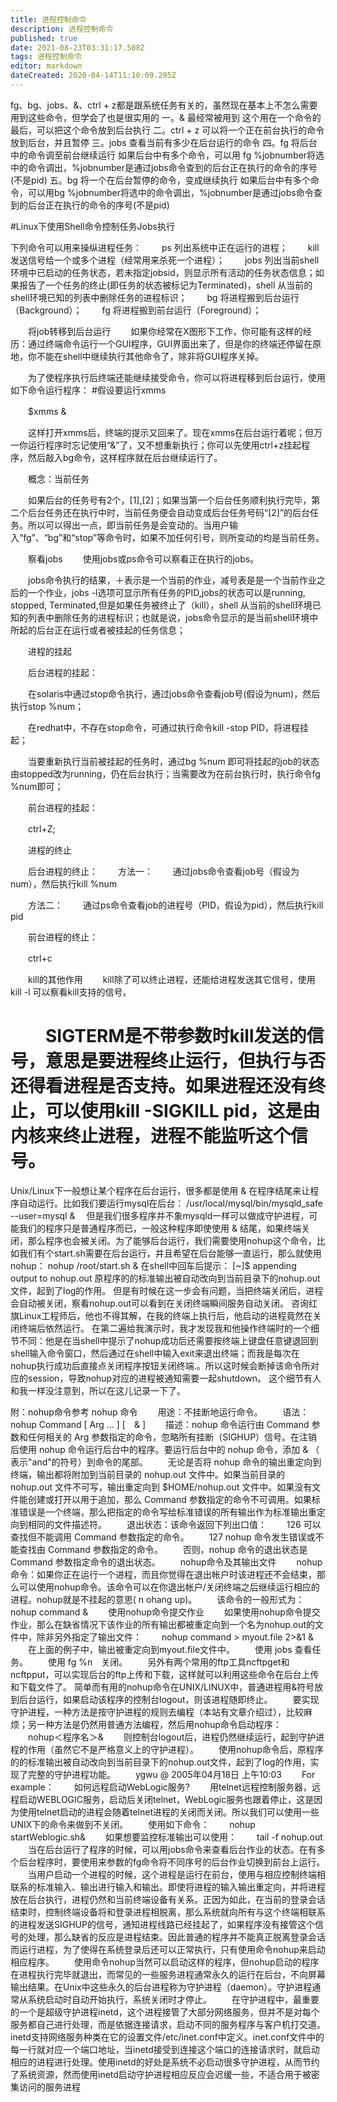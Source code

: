 ```yaml
---
title: 进程控制命令
description: 进程控制命令
published: true
date: 2021-08-23T03:31:17.508Z
tags: 进程控制命令
editor: markdown
dateCreated: 2020-04-14T11:10:09.295Z
---
```


fg、bg、jobs、&、ctrl + z都是跟系统任务有关的，虽然现在基本上不怎么需要用到这些命令，但学会了也是很实用的
一。& 最经常被用到
这个用在一个命令的最后，可以把这个命令放到后台执行
二。ctrl + z
可以将一个正在前台执行的命令放到后台，并且暂停
三。jobs
查看当前有多少在后台运行的命令
四。fg
将后台中的命令调至前台继续运行
如果后台中有多个命令，可以用 fg %jobnumber将选中的命令调出，%jobnumber是通过jobs命令查到的后台正在执行的命令的序号(不是pid)
五。bg
将一个在后台暂停的命令，变成继续执行
如果后台中有多个命令，可以用bg %jobnumber将选中的命令调出，%jobnumber是通过jobs命令查到的后台正在执行的命令的序号(不是pid)

#Linux下使用Shell命令控制任务Jobs执行

下列命令可以用来操纵进程任务：
　　ps 列出系统中正在运行的进程；
　　kill 发送信号给一个或多个进程（经常用来杀死一个进程）；
　　jobs 列出当前shell环境中已启动的任务状态，若未指定jobsid，则显示所有活动的任务状态信息；如果报告了一个任务的终止(即任务的状态被标记为Terminated)，shell 从当前的shell环境已知的列表中删除任务的进程标识；
　　bg 将进程搬到后台运行（Background）；
　　fg 将进程搬到前台运行（Foreground）； 

　　将job转移到后台运行 
　　如果你经常在X图形下工作，你可能有这样的经历：通过终端命令运行一个GUI程序，GUI界面出来了，但是你的终端还停留在原地，你不能在shell中继续执行其他命令了，除非将GUI程序关掉。

　　为了使程序执行后终端还能继续接受命令，你可以将进程移到后台运行，使用如下命令运行程序： #假设要运行xmms

　　$xmms &

　　这样打开xmms后，终端的提示又回来了。现在xmms在后台运行着呢；但万一你运行程序时忘记使用“&”了，又不想重新执行；你可以先使用ctrl+z挂起程序，然后敲入bg命令，这样程序就在后台继续运行了。

　　概念：当前任务 

　　如果后台的任务号有2个，[1],[2]；如果当第一个后台任务顺利执行完毕，第二个后台任务还在执行中时，当前任务便会自动变成后台任务号码“[2]”的后台任务。所以可以得出一点，即当前任务是会变动的。当用户输入“fg”、“bg”和“stop”等命令时，如果不加任何引号，则所变动的均是当前任务。

　　察看jobs 
　　使用jobs或ps命令可以察看正在执行的jobs。 

　　jobs命令执行的结果，＋表示是一个当前的作业，减号表是是一个当前作业之后的一个作业，jobs -l选项可显示所有任务的PID,jobs的状态可以是running, stopped, Terminated,但是如果任务被终止了（kill），shell 从当前的shell环境已知的列表中删除任务的进程标识；也就是说，jobs命令显示的是当前shell环境中所起的后台正在运行或者被挂起的任务信息；

　　进程的挂起 

　　后台进程的挂起： 

　　在solaris中通过stop命令执行，通过jobs命令查看job号(假设为num)，然后执行stop %num；

　　在redhat中，不存在stop命令，可通过执行命令kill -stop PID，将进程挂起；

　　当要重新执行当前被挂起的任务时，通过bg %num 即可将挂起的job的状态由stopped改为running，仍在后台执行；当需要改为在前台执行时，执行命令fg %num即可；

　　前台进程的挂起：

　　ctrl+Z;

　　进程的终止 

　　后台进程的终止：
　　方法一：
　　通过jobs命令查看job号（假设为num），然后执行kill %num

　　方法二：
　　通过ps命令查看job的进程号（PID，假设为pid），然后执行kill pid 

　　前台进程的终止：

　　ctrl+c

　　kill的其他作用 
　　kill除了可以终止进程，还能给进程发送其它信号，使用kill -l 可以察看kill支持的信号。 

　　SIGTERM是不带参数时kill发送的信号，意思是要进程终止运行，但执行与否还得看进程是否支持。如果进程还没有终止，可以使用kill -SIGKILL pid，这是由内核来终止进程，进程不能监听这个信号。
===================
Unix/Linux下一般想让某个程序在后台运行，很多都是使用 & 在程序结尾来让程序自动运行。比如我们要运行mysql在后台：
/usr/local/mysql/bin/mysqld_safe --user=mysql &
　但是我们很多程序并不象mysqld一样可以做成守护进程，可能我们的程序只是普通程序而已，一般这种程序即使使用 & 结尾，如果终端关闭，那么程序也会被关闭。为了能够后台运行，我们需要使用nohup这个命令，比如我们有个start.sh需要在后台运行，并且希望在后台能够一直运行，那么就使用nohup：
nohup /root/start.sh &
在shell中回车后提示：
[~]$ appending output to nohup.out
原程序的的标准输出被自动改向到当前目录下的nohup.out文件，起到了log的作用。
但是有时候在这一步会有问题，当把终端关闭后，进程会自动被关闭，察看nohup.out可以看到在关闭终端瞬间服务自动关闭。
咨询红旗Linux工程师后，他也不得其解，在我的终端上执行后，他启动的进程竟然在关闭终端后依然运行。
在第二遍给我演示时，我才发现我和他操作终端时的一个细节不同：他是在当shell中提示了nohup成功后还需要按终端上键盘任意键退回到shell输入命令窗口，然后通过在shell中输入exit来退出终端；而我是每次在nohup执行成功后直接点关闭程序按钮关闭终端.。所以这时候会断掉该命令所对应的session，导致nohup对应的进程被通知需要一起shutdown。
这个细节有人和我一样没注意到，所以在这儿记录一下了。

附：nohup命令参考
nohup 命令
　　用途：不挂断地运行命令。
　　语法：nohup Command [ Arg ... ] [　& ]
　　描述：nohup 命令运行由 Command 参数和任何相关的 Arg 参数指定的命令，忽略所有挂断（SIGHUP）信号。在注销后使用 nohup 命令运行后台中的程序。要运行后台中的 nohup 命令，添加 & （ 表示"and"的符号）到命令的尾部。
　　无论是否将 nohup 命令的输出重定向到终端，输出都将附加到当前目录的 nohup.out 文件中。如果当前目录的 nohup.out 文件不可写，输出重定向到 $HOME/nohup.out 文件中。如果没有文件能创建或打开以用于追加，那么 Command 参数指定的命令不可调用。如果标准错误是一个终端，那么把指定的命令写给标准错误的所有输出作为标准输出重定向到相同的文件描述符。
　　退出状态：该命令返回下列出口值：
　　126 可以查找但不能调用 Command 参数指定的命令。
　　127 nohup 命令发生错误或不能查找由 Command 参数指定的命令。
　　否则，nohup 命令的退出状态是 Command 参数指定命令的退出状态。
　　nohup命令及其输出文件
　　nohup命令：如果你正在运行一个进程，而且你觉得在退出帐户时该进程还不会结束，那么可以使用nohup命令。该命令可以在你退出帐户/关闭终端之后继续运行相应的进程。nohup就是不挂起的意思( n ohang up)。
　　该命令的一般形式为：nohup command &
　　使用nohup命令提交作业
　　如果使用nohup命令提交作业，那么在缺省情况下该作业的所有输出都被重定向到一个名为nohup.out的文件中，除非另外指定了输出文件：
　　nohup command > myout.file 2>&1 &
　　在上面的例子中，输出被重定向到myout.file文件中。
　　使用 jobs 查看任务。
　　使用 fg %n　关闭。
　　另外有两个常用的ftp工具ncftpget和ncftpput，可以实现后台的ftp上传和下载，这样就可以利用这些命令在后台上传和下载文件了。
简单而有用的nohup命令在UNIX/LINUX中，普通进程用&符号放到后台运行，如果启动该程序的控制台logout，则该进程随即终止。
　　要实现守护进程，一种方法是按守护进程的规则去编程（本站有文章介绍过），比较麻烦；另一种方法是仍然用普通方法编程，然后用nohup命令启动程序：
　　nohup＜程序名＞&
　　则控制台logout后，进程仍然继续运行，起到守护进程的作用（虽然它不是严格意义上的守护进程）。
　　使用nohup命令后，原程序的的标准输出被自动改向到当前目录下的nohup.out文件，起到了log的作用，实现了完整的守护进程功能。
　　ygwu @ 2005年04月18日 上午10:03
　　For example：
　　如何远程启动WebLogic服务?
　　用telnet远程控制服务器，远程启动WEBLOGIC服务，启动后关闭telnet，WebLogic服务也跟着停止，这是因为使用telnet启动的进程会随着telnet进程的关闭而关闭。所以我们可以使用一些UNIX下的命令来做到不关闭。
　　使用如下命令：
　　nohup startWeblogic.sh&
　　如果想要监控标准输出可以使用：
　　tail -f nohup.out
　　当在后台运行了程序的时候，可以用jobs命令来查看后台作业的状态。在有多个后台程序时，要使用来参数的fg命令将不同序号的后台作业切换到前台上运行。
　　当用户启动一个进程的时候，这个进程是运行在前台，使用与相应控制终端相联系的标准输入、输出进行输入和输出。即使将进程的输入输出重定向，并将进程放在后台执行，进程仍然和当前终端设备有关系。正因为如此，在当前的登录会话结束时，控制终端设备将和登录进程相脱离，那么系统就向所有与这个终端相联系的进程发送SIGHUP的信号，通知进程线路已经挂起了，如果程序没有接管这个信号的处理，那么缺省的反应是进程结束。因此普通的程序并不能真正脱离登录会话而运行进程，为了使得在系统登录后还可以正常执行，只有使用命令nohup来启动相应程序。
　　使用命令nohup当然可以启动这样的程序，但nohup启动的程序在进程执行完毕就退出，而常见的一些服务进程通常永久的运行在后台，不向屏幕输出结果。在Unix中这些永久的后台进程称为守护进程（daemon）。守护进程通常从系统启动时自动开始执行，系统关闭时才停止。
　　在守护进程中，最重要的一个是超级守护进程inetd，这个进程接管了大部分网络服务，但并不是对每个服务都自己进行处理，而是依据连接请求，启动不同的服务程序与客户机打交道。inetd支持网络服务种类在它的设置文件/etc/inet.conf中定义。inet.conf文件中的每一行就对应一个端口地址，当inetd接受到连接这个端口的连接请求时，就启动相应的进程进行处理。使用inetd的好处是系统不必启动很多守护进程，从而节约了系统资源，然而使用inetd启动守护进程相应反应会迟缓一些，不适合用于被密集访问的服务进程